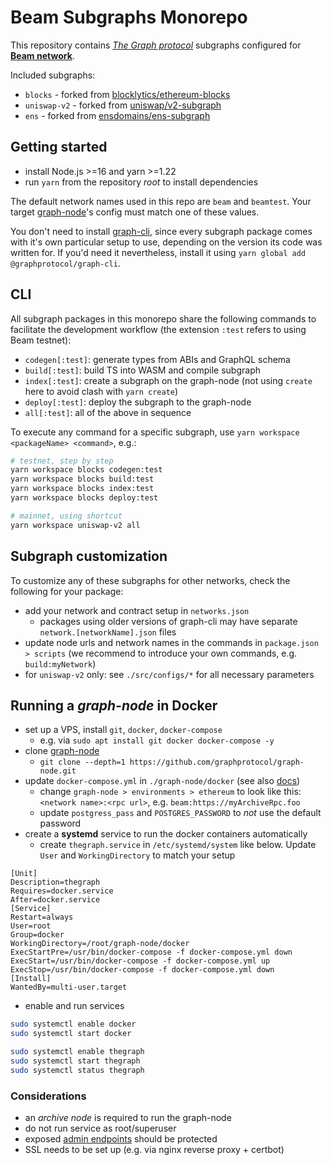 # Beam Subgraphs Monorepo

This repository contains _[The Graph protocol](https://thegraph.com/docs)_ subgraphs configured for **[Beam network](https://docs.onbeam.com)**.

Included subgraphs:

- `blocks` - forked from [blocklytics/ethereum-blocks](https://github.com/blocklytics/ethereum-blocks)
- `uniswap-v2` - forked from [uniswap/v2-subgraph](https://github.com/uniswap/v2-subgraph)
- `ens` - forked from [ensdomains/ens-subgraph](https://github.com/ensdomains/ens-subgraph)

## Getting started

- install Node.js >=16 and yarn >=1.22
- run `yarn` from the repository _root_ to install dependencies

The default network names used in this repo are `beam` and `beamtest`. Your target [graph-node](https://github.com/graphprotocol/graph-node)'s config must match one of these values.

You don't need to install [graph-cli](https://github.com/graphprotocol/graph-tooling/blob/main/packages/cli/README.md), since every subgraph package comes with it's own particular setup to use, depending on the version its code was written for. If you'd need it nevertheless, install it using `yarn global add @graphprotocol/graph-cli`.

## CLI

All subgraph packages in this monorepo share the following commands to facilitate the development workflow (the extension `:test` refers to using Beam testnet):

- `codegen[:test]`: generate types from ABIs and GraphQL schema
- `build[:test]`: build TS into WASM and compile subgraph
- `index[:test]`: create a subgraph on the graph-node (not using `create` here to avoid clash with `yarn create`)
- `deploy[:test]`: deploy the subgraph to the graph-node
- `all[:test]`: all of the above in sequence

To execute any command for a specific subgraph, use `yarn workspace <packageName> <command>`, e.g.:

```bash
# testnet, step by step
yarn workspace blocks codegen:test
yarn workspace blocks build:test
yarn workspace blocks index:test
yarn workspace blocks deploy:test

# mainnet, using shortcut
yarn workspace uniswap-v2 all
```

## Subgraph customization

To customize any of these subgraphs for other networks, check the following for your package:

- add your network and contract setup in `networks.json`
  - packages using older versions of graph-cli may have separate `network.[networkName].json` files
- update node urls and network names in the commands in `package.json > scripts` (we recommend to introduce your own commands, e.g. `build:myNetwork`)
- for `uniswap-v2` only: see `./src/configs/*` for all necessary parameters

## Running a _graph-node_ in Docker

- set up a VPS, install `git`, `docker`, `docker-compose`
  - e.g. via `sudo apt install git docker docker-compose -y`
- clone [graph-node](https://github.com/graphprotocol/graph-node)
  - `git clone --depth=1 https://github.com/graphprotocol/graph-node.git`
- update `docker-compose.yml` in `./graph-node/docker` (see also [docs](https://github.com/graphprotocol/graph-node/blob/master/docker/README.md))
  - change `graph-node > environments > ethereum` to look like this: `<network name>:<rpc url>`, e.g. `beam:https://myArchiveRpc.foo`
  - update `postgress_pass` and `POSTGRES_PASSWORD` to _not_ use the default password
- create a **systemd** service to run the docker containers automatically
  - create `thegraph.service` in `/etc/systemd/system` like below. Update `User` and `WorkingDirectory` to match your setup

```
[Unit]
Description=thegraph
Requires=docker.service
After=docker.service
[Service]
Restart=always
User=root
Group=docker
WorkingDirectory=/root/graph-node/docker
ExecStartPre=/usr/bin/docker-compose -f docker-compose.yml down
ExecStart=/usr/bin/docker-compose -f docker-compose.yml up
ExecStop=/usr/bin/docker-compose -f docker-compose.yml down
[Install]
WantedBy=multi-user.target
```

- enable and run services

```bash
sudo systemctl enable docker
sudo systemctl start docker

sudo systemctl enable thegraph
sudo systemctl start thegraph
sudo systemctl status thegraph
```

### Considerations

- an _archive node_ is required to run the graph-node
- do not run service as root/superuser
- exposed [admin endpoints](https://thegraph.com/docs/en/operating-graph-node/#ports) should be protected
- SSL needs to be set up (e.g. via nginx reverse proxy + certbot)

